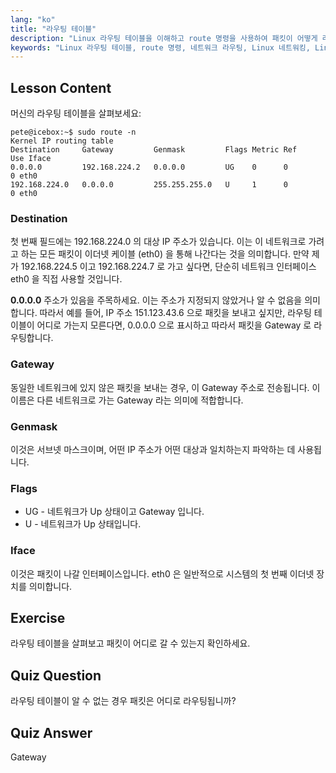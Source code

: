 ```yaml
---
lang: "ko"
title: "라우팅 테이블"
description: "Linux 라우팅 테이블을 이해하고 route 명령을 사용하여 패킷이 어떻게 라우팅되는지 배웁니다. 네트워크 기본 사항을 위해 대상, 게이트웨이 및 인터페이스를 탐색합니다."
keywords: "Linux 라우팅 테이블, route 명령, 네트워크 라우팅, Linux 네트워킹, Linux 초보자, Linux 튜토리얼, 네트워크 가이드"
---
```


## Lesson Content

머신의 라우팅 테이블을 살펴보세요:

```plaintext
pete@icebox:~$ sudo route -n
Kernel IP routing table
Destination     Gateway         Genmask         Flags Metric Ref    Use Iface
0.0.0.0         192.168.224.2   0.0.0.0         UG    0      0        0 eth0
192.168.224.0   0.0.0.0         255.255.255.0   U     1      0        0 eth0
```

### Destination

첫 번째 필드에는 192.168.224.0 의 대상 IP 주소가 있습니다. 이는 이 네트워크로 가려고 하는 모든 패킷이 이더넷 케이블 (eth0) 을 통해 나간다는 것을 의미합니다. 만약 제가 192.168.224.5 이고 192.168.224.7 로 가고 싶다면, 단순히 네트워크 인터페이스 eth0 을 직접 사용할 것입니다.

**0.0.0.0** 주소가 있음을 주목하세요. 이는 주소가 지정되지 않았거나 알 수 없음을 의미합니다. 따라서 예를 들어, IP 주소 151.123.43.6 으로 패킷을 보내고 싶지만, 라우팅 테이블이 어디로 가는지 모른다면, 0.0.0.0 으로 표시하고 따라서 패킷을 Gateway 로 라우팅합니다.

### Gateway

동일한 네트워크에 있지 않은 패킷을 보내는 경우, 이 Gateway 주소로 전송됩니다. 이 이름은 다른 네트워크로 가는 Gateway 라는 의미에 적합합니다.

### Genmask

이것은 서브넷 마스크이며, 어떤 IP 주소가 어떤 대상과 일치하는지 파악하는 데 사용됩니다.

### Flags

- UG - 네트워크가 Up 상태이고 Gateway 입니다.
- U - 네트워크가 Up 상태입니다.

### Iface

이것은 패킷이 나갈 인터페이스입니다. eth0 은 일반적으로 시스템의 첫 번째 이더넷 장치를 의미합니다.

## Exercise

라우팅 테이블을 살펴보고 패킷이 어디로 갈 수 있는지 확인하세요.

## Quiz Question

라우팅 테이블이 알 수 없는 경우 패킷은 어디로 라우팅됩니까?

## Quiz Answer

Gateway
